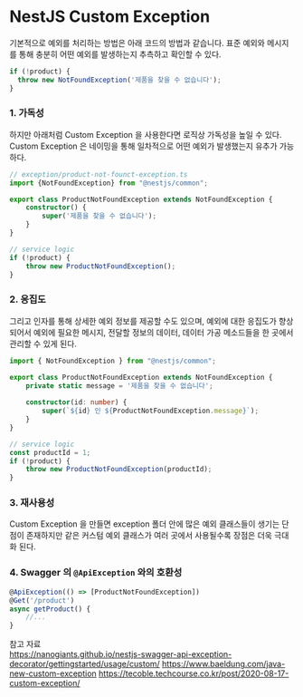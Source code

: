 # NestJS Custom Exception

기본적으로 예외를 처리하는 방법은 아래 코드의 방법과 같습니다.
표준 예외와 메시지를 통해 충분히 어떤 예외를 발생하는지 추측하고 확인할 수 있다.

```typescript
if (!product) {
  throw new NotFoundException('제품을 찾을 수 없습니다');
}
```

### 1. 가독성
하지만 아래처럼 Custom Exception 을 사용한다면 로직상 가독성을 높일 수 있다.   
Custom Exception 은 네이밍을 통해 일차적으로 어떤 예외가 발생했는지 유추가 가능하다.

```typescript
// exception/product-not-founct-exception.ts
import {NotFoundException} from "@nestjs/common";

export class ProductNotFoundException extends NotFoundException {
    constructor() {
        super('제품을 찾을 수 없습니다');
    }
}

// service logic
if (!product) {
    throw new ProductNotFoundException();
}
```

### 2. 응집도
그리고 인자를 통해 상세한 예외 정보를 제공할 수도 있으며, 
예외에 대한 응집도가 향상되어서 예외에 필요한 메시지, 전달할 정보의 데이터, 데이터 가공 메소드들을 한 곳에서 관리할 수 있게 된다.

```typescript
import { NotFoundException } from "@nestjs/common";

export class ProductNotFoundException extends NotFoundException {
    private static message = '제품을 찾을 수 없습니다';
    
    constructor(id: number) {
        super(`${id} 인 ${ProductNotFoundException.message}`);
    }
}

// service logic
const productId = 1;
if (!product) {
    throw new ProductNotFoundException(productId);
}
```

### 3. 재사용성
Custom Exception 을 만들면 exception 폴더 안에 많은 예외 클래스들이 생기는 단점이 존재하지만
같은 커스텀 예외 클래스가 여러 곳에서 사용될수록 장점은 더욱 극대화 된다. 

### 4. Swagger 의 `@ApiException` 와의 호환성
```typescript
@ApiException(() => [ProductNotFoundException])
@Get('/product')
async getProduct() {
    //...
}
```

참고 자료    
https://nanogiants.github.io/nestjs-swagger-api-exception-decorator/gettingstarted/usage/custom/
https://www.baeldung.com/java-new-custom-exception
https://tecoble.techcourse.co.kr/post/2020-08-17-custom-exception/
